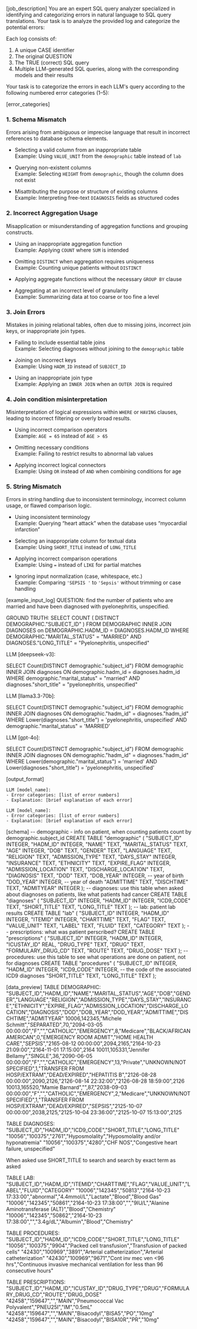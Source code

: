 [job_description]
You are an expert SQL query analyzer specialized in identifying and categorizing errors in natural language to SQL query translations. Your task is to analyze the provided log and categorize the potential errors:

Each log consists of:

1. A unique CASE identifier
2. The original QUESTION
3. The TRUE (correct) SQL query
4. Multiple LLM-generated SQL queries, along with the corresponding models and their results

Your task is to categorize the errors in each LLM's query according to the following numbered error categories (1–5):

[error_categories]

### 1. Schema Mismatch

Errors arising from ambiguous or imprecise language that result in incorrect references to database schema elements.

- Selecting a valid column from an inappropriate table  
  Example: Using `VALUE_UNIT` from the `demographic` table instead of `lab`

- Querying non-existent columns  
  Example: Selecting `HEIGHT` from `demographic`, though the column does not exist

- Misattributing the purpose or structure of existing columns  
  Example: Interpreting free-text `DIAGNOSIS` fields as structured codes

### 2. Incorrect Aggregation Usage

Misapplication or misunderstanding of aggregation functions and grouping constructs.

- Using an inappropriate aggregation function  
  Example: Applying `COUNT` where `SUM` is intended

- Omitting `DISTINCT` when aggregation requires uniqueness  
  Example: Counting unique patients without `DISTINCT`

- Applying aggregate functions without the necessary `GROUP BY` clause

- Aggregating at an incorrect level of granularity  
  Example: Summarizing data at too coarse or too fine a level

### 3. Join Errors

Mistakes in joining relational tables, often due to missing joins, incorrect join keys, or inappropriate join types.

- Failing to include essential table joins  
  Example: Selecting diagnoses without joining to the `demographic` table

- Joining on incorrect keys  
  Example: Using `HADM_ID` instead of `SUBJECT_ID`

- Using an inappropriate join type  
  Example: Applying an `INNER JOIN` when an `OUTER JOIN` is required

### 4. Join condition misinterpretation

Misinterpretation of logical expressions within `WHERE` or `HAVING` clauses, leading to incorrect filtering or overly broad results.

- Using incorrect comparison operators  
  Example: `AGE = 65` instead of `AGE > 65`

- Omitting necessary conditions  
  Example: Failing to restrict results to abnormal lab values

- Applying incorrect logical connectors  
  Example: Using `OR` instead of `AND` when combining conditions for age

### 5. String Mismatch

Errors in string handling due to inconsistent terminology, incorrect column usage, or flawed comparison logic.

- Using inconsistent terminology  
  Example: Querying “heart attack” when the database uses “myocardial infarction”

- Selecting an inappropriate column for textual data  
  Example: Using `SHORT_TITLE` instead of `LONG_TITLE`

- Applying incorrect comparison operations  
  Example: Using `=` instead of `LIKE` for partial matches

- Ignoring input normalization (case, whitespace, etc.)  
  Example: Comparing `'SEPSIS '` to `'Sepsis'` without trimming or case handling

[example_input_log]
QUESTION: find the number of patients who are married and have been diagnosed with pyelonephritis, unspecified.

GROUND TRUTH: SELECT COUNT ( DISTINCT DEMOGRAPHIC."SUBJECT_ID" ) FROM DEMOGRAPHIC INNER JOIN DIAGNOSES on DEMOGRAPHIC.HADM_ID = DIAGNOSES.HADM_ID WHERE DEMOGRAPHIC."MARITAL_STATUS" = "MARRIED" AND DIAGNOSES."LONG_TITLE" = "Pyelonephritis, unspecified"

LLM [deepseek-v3]:

SELECT Count(DISTINCT demographic."subject_id")
FROM demographic
INNER JOIN diagnoses
ON demographic.hadm_id = diagnoses.hadm_id
WHERE demographic."marital_status" = "married"
AND diagnoses."short_title" = "pyelonephritis, unspecified"

LLM [llama3.3-70b]:

SELECT Count(DISTINCT demographic."subject_id")
FROM demographic
INNER JOIN diagnoses
ON demographic."hadm_id" = diagnoses."hadm_id"
WHERE Lower(diagnoses."short_title") = 'pyelonephritis, unspecified'
AND demographic."marital_status" = 'MARRIED'

LLM [gpt-4o]:

SELECT Count(DISTINCT demographic."subject_id")
FROM demographic
INNER JOIN diagnoses
ON demographic."hadm_id" = diagnoses."hadm_id"
WHERE Lower(demographic."marital_status") = 'married'
AND Lower(diagnoses."short_title") = 'pyelonephritis, unspecified'

[output_format]

```
LLM [model_name]:
- Error categories: [list of error numbers]
- Explanation: [brief explanation of each error]

LLM [model_name]:
- Error categories: [list of error numbers]
- Explanation: [brief explanation of each error]
```

[schema]
-- demographic - info on patient, when counting patients count by demographic.subject_id
CREATE TABLE "demographic" (
"SUBJECT_ID" INTEGER,
"HADM_ID" INTEGER,
"NAME" TEXT,
"MARITAL_STATUS" TEXT,
"AGE" INTEGER,
"DOB" TEXT,
"GENDER" TEXT,
"LANGUAGE" TEXT,
"RELIGION" TEXT,
"ADMISSION_TYPE" TEXT,
"DAYS_STAY" INTEGER,
"INSURANCE" TEXT,
"ETHNICITY" TEXT,
"EXPIRE_FLAG" INTEGER,
"ADMISSION_LOCATION" TEXT,
"DISCHARGE_LOCATION" TEXT,
"DIAGNOSIS" TEXT,
"DOD" TEXT,
"DOB_YEAR" INTEGER, -- year of birth
"DOD_YEAR" INTEGER, -- year of death
"ADMITTIME" TEXT,
"DISCHTIME" TEXT,
"ADMITYEAR" INTEGER
);
-- diagnoses: use this table when asked about diagnoses on patients, like what patients had cancer
CREATE TABLE "diagnoses" (
"SUBJECT_ID" INTEGER,
"HADM_ID" INTEGER,
"ICD9_CODE" TEXT,
"SHORT_TITLE" TEXT,
"LONG_TITLE" TEXT
);
-- lab: patient lab results
CREATE TABLE "lab" (
"SUBJECT_ID" INTEGER,
"HADM_ID" INTEGER,
"ITEMID" INTEGER,
"CHARTTIME" TEXT,
"FLAG" TEXT,
"VALUE_UNIT" TEXT,
"LABEL" TEXT,
"FLUID" TEXT,
"CATEGORY" TEXT
);
-- prescriptions: what was patient perscribed?
CREATE TABLE "prescriptions" (
"SUBJECT_ID" INTEGER,
"HADM_ID" INTEGER,
"ICUSTAY_ID" REAL,
"DRUG_TYPE" TEXT,
"DRUG" TEXT,
"FORMULARY_DRUG_CD" TEXT,
"ROUTE" TEXT,
"DRUG_DOSE" TEXT
);
-- procedures: use this table to see what operations are done on patient, not for diagnoses
CREATE TABLE "procedures" (
"SUBJECT_ID" INTEGER,
"HADM_ID" INTEGER,
"ICD9_CODE" INTEGER, -- the code of the associated ICD9 diagnoses
"SHORT_TITLE" TEXT,
"LONG_TITLE" TEXT
);

[data_preview]
TABLE DEMOGRAPHIC:
"SUBJECT_ID","HADM_ID","NAME","MARITAL_STATUS","AGE","DOB","GENDER","LANGUAGE","RELIGION","ADMISSION_TYPE","DAYS_STAY","INSURANCE","ETHNICITY","EXPIRE_FLAG","ADMISSION_LOCATION","DISCHARGE_LOCATION","DIAGNOSIS","DOD","DOB_YEAR","DOD_YEAR","ADMITTIME","DISCHTIME","ADMITYEAR"
10006,142345,"Michele Schmitt","SEPARATED",70,"2094-03-05 00:00:00","F","","CATHOLIC","EMERGENCY",8,"Medicare","BLACK/AFRICAN AMERICAN",0,"EMERGENCY ROOM ADMIT","HOME HEALTH CARE","SEPSIS","2165-08-12 00:00:00",2094,2165,"2164-10-23 21:09:00","2164-11-01 17:15:00",2164
10011,105331,"Jennifer Bellamy","SINGLE",36,"2090-06-05 00:00:00","F","","CATHOLIC","EMERGENCY",13,"Private","UNKNOWN/NOT SPECIFIED",1,"TRANSFER FROM HOSP/EXTRAM","DEAD/EXPIRED","HEPATITIS B","2126-08-28 00:00:00",2090,2126,"2126-08-14 22:32:00","2126-08-28 18:59:00",2126
10013,165520,"Mamie Barnard","",87,"2038-09-03 00:00:00","F","","CATHOLIC","EMERGENCY",2,"Medicare","UNKNOWN/NOT SPECIFIED",1,"TRANSFER FROM HOSP/EXTRAM","DEAD/EXPIRED","SEPSIS","2125-10-07 00:00:00",2038,2125,"2125-10-04 23:36:00","2125-10-07 15:13:00",2125

TABLE DIAGNOSES:
"SUBJECT_ID","HADM_ID","ICD9_CODE","SHORT_TITLE","LONG_TITLE"
"10056","100375","2761","Hyposmolality","Hyposmolality and/or hyponatremia"
"10056","100375","4280","CHF NOS","Congestive heart failure, unspecified"

When asked use SHORT_TITLE to search and search by exact term as asked

TABLE LAB:
"SUBJECT_ID","HADM_ID","ITEMID","CHARTTIME","FLAG","VALUE_UNIT","LABEL","FLUID","CATEGORY"
"10006","142345","50813","2164-10-23 17:33:00","abnormal","4.4mmol/L","Lactate","Blood","Blood Gas"
"10006","142345","50861","2164-10-23 17:38:00","","9IU/L","Alanine Aminotransferase (ALT)","Blood","Chemistry"
"10006","142345","50862","2164-10-23 17:38:00","","3.4g/dL","Albumin","Blood","Chemistry"

TABLE PROCEDURES:
"SUBJECT_ID","HADM_ID","ICD9_CODE","SHORT_TITLE","LONG_TITLE"
"10056","100375","9904","Packed cell transfusion","Transfusion of packed cells"
"42430","100969","3891","Arterial catheterization","Arterial catheterization"
"42430","100969","9671","Cont inv mec ven <96 hrs","Continuous invasive mechanical ventilation for less than 96 consecutive hours"

TABLE PRESCRIPTIONS:
"SUBJECT_ID","HADM_ID","ICUSTAY_ID","DRUG_TYPE","DRUG","FORMULARY_DRUG_CD","ROUTE","DRUG_DOSE"
"42458","159647","","MAIN","Pneumococcal Vac Polyvalent","PNEU25I","IM","0.5mL"
"42458","159647","","MAIN","Bisacodyl","BISA5","PO","10mg"
"42458","159647","","MAIN","Bisacodyl","BISA10R","PR","10mg"
